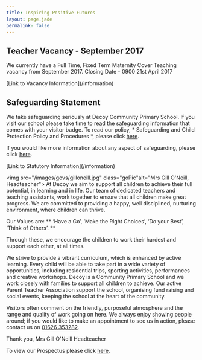 ```yaml
---
title: Inspiring Positive Futures
layout: page.jade
permalink: false
---
```


## Teacher Vacancy - September 2017
We currently have a Full Time, Fixed Term Maternity Cover Teaching vacancy from September 2017. 
Closing Date - 0900 21st April 2017

<div class="infoButtons">
[Link to Vacancy Information](/information)
</div>

## Safeguarding Statement
We take safeguarding seriously at Decoy Community Primary School. If you visit our school please take time to read the safeguarding information that comes with your visitor badge. To read our policy, * Safeguarding and Child Protection Policy and Procedures *, please click [here](https://drive.google.com/file/d/0B76W__U5CTntMVBuQTNMY2UzTnM/view?usp=sharing).

If you would like more information about any aspect of safeguarding, please click [here][2].


<div class="infoButtons">
[Link to Statutory Information](/information)
</div>

<img src="/images/govs/gilloneill.jpg" class="goPic"alt="Mrs Gill O'Neill, Headteacher">
At Decoy we aim to support all children to achieve their full potential, in learning and in life. Our team of dedicated teachers and teaching assistants, work together to ensure that all children make great progress.  We are committed to providing a happy, well disciplined, nurturing environment, where children can thrive. 

Our Values are:
** ‘Have a Go’, ‘Make the Right Choices’, ‘Do your Best’, ‘Think of Others’. **

Through these, we encourage the children to work their hardest and support each other, at all times.

We strive to provide a vibrant curriculum, which is enhanced by active learning. Every child will be able to take part in a wide variety of opportunities, including residential trips, sporting activities, performances and creative workshops.
Decoy is a Community Primary School and we work closely with families to support all children to achieve. Our active Parent Teacher Association support the school, organising fund raising and social events, keeping the school at the heart of the community.

Visitors often comment on the friendly, purposeful atmosphere and the range and quality of work going on here. We always enjoy showing people around; if you would like to make an appointment to see us in action, please contact us on <a href="tel:01626353282">01626 353282</a>.

Thank you, 
Mrs Gill O'Neill 
Headteacher

To view our Prospectus please click [here](https://drive.google.com/open?id=0B76W__U5CTntaFhPYlhjYnRiQ2s).

[1]: /information 
[2]: http://www.devonsafeguardingchildren.org/
[3]: https://mydonate.bt.com/fundraisers/decoyprimaryschool
[4]: https://drive.google.com/file/d/0B76W__U5CTntbmpxVXBLSG1sTnM/view?usp=sharing